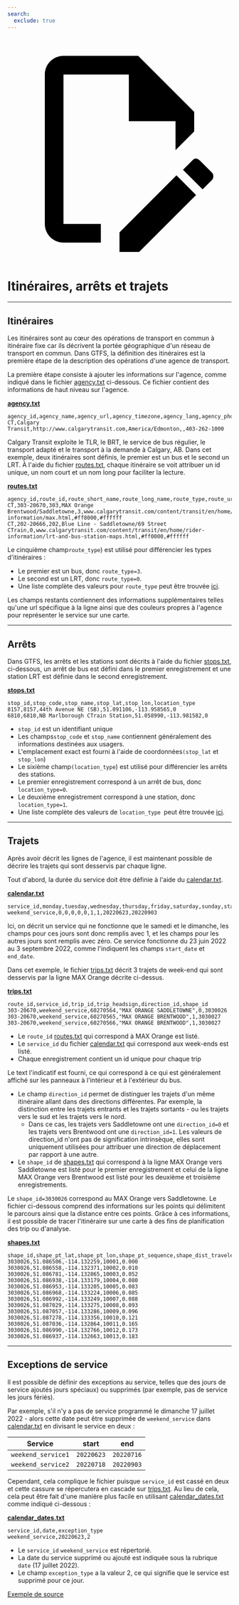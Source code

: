 ```yaml
---
search:
  exclude: true
---
```


<a class="pencil-link" href="https://github.com/MobilityData/gtfs.org/edit/main/docs/schedule/examples/routes-stops-trips.md" title="Edit this page" target="_blank">
    <svg class="pencil" xmlns="http://www.w3.org/2000/svg" viewBox="0 0 24 24"><path d="M10 20H6V4h7v5h5v3.1l2-2V8l-6-6H6c-1.1 0-2 .9-2 2v16c0 1.1.9 2 2 2h4v-2m10.2-7c.1 0 .3.1.4.2l1.3 1.3c.2.2.2.6 0 .8l-1 1-2.1-2.1 1-1c.1-.1.2-.2.4-.2m0 3.9L14.1 23H12v-2.1l6.1-6.1 2.1 2.1Z"></path></svg>
  </a>

# Itinéraires, arrêts et trajets

<hr/>

## Itinéraires

Les itinéraires sont au cœur des opérations de transport en commun à itinéraire fixe car ils décrivent la portée géographique d'un réseau de transport en commun. Dans GTFS, la définition des itinéraires est la première étape de la description des opérations d'une agence de transport.

La première étape consiste à ajouter les informations sur l'agence, comme indiqué dans le fichier [agency.txt](../../reference/#agencytxt) ci-dessous. Ce fichier contient des informations de haut niveau sur l'agence.

[**agency.txt**](../../reference/#agencytxt)

    agency_id,agency_name,agency_url,agency_timezone,agency_lang,agency_phone
    CT,Calgary Transit,http://www.calgarytransit.com,America/Edmonton,,403-262-1000

Calgary Transit exploite le TLR, le BRT, le service de bus régulier, le transport adapté et le transport à la demande à Calgary, AB. Dans cet exemple, deux itinéraires sont définis, le premier est un bus et le second un LRT. À l'aide du fichier [routes.txt](../../reference/#routestxt), chaque itinéraire se voit attribuer un id unique, un nom court et un nom long pour faciliter la lecture.

[**routes.txt**](../../reference/#routestxt)

    agency_id,route_id,route_short_name,route_long_name,route_type,route_url,route_color,route_text_color
    CT,303-20670,303,MAX Orange Brentwood/Saddletowne,3,www.calgarytransit.com/content/transit/en/home/rider-information/max.html,#ff8000,#ffffff
    CT,202-20666,202,Blue Line - Saddletowne/69 Street CTrain,0,www.calgarytransit.com/content/transit/en/home/rider-information/lrt-and-bus-station-maps.html,#ff0000,#ffffff

Le cinquième champ`route_type`) est utilisé pour différencier les types d'itinéraires :

- Le premier est un bus, donc `route_type=3`.
- Le second est un LRT, donc `route_type=0`.
- Une liste complète des valeurs pour `route_type` peut être trouvée [ici](../../reference/#routestxt).

Les champs restants contiennent des informations supplémentaires telles qu'une url spécifique à la ligne ainsi que des couleurs propres à l'agence pour représenter le service sur une carte.

<hr/>

## Arrêts

Dans GTFS, les arrêts et les stations sont décrits à l'aide du fichier [stops.txt](../../reference/#stopstxt), ci-dessous, un arrêt de bus est défini dans le premier enregistrement et une station LRT est définie dans le second enregistrement.

[**stops.txt**](../../reference/#stopstxt)

    stop_id,stop_code,stop_name,stop_lat,stop_lon,location_type
    8157,8157,44th Avenue NE (SB),51.091106,-113.958565,0
    6810,6810,NB Marlborough CTrain Station,51.058990,-113.981582,0

- `stop_id` est un identifiant unique
- Les champs`stop_code` et `stop_name` contiennent généralement des informations destinées aux usagers.
- L'emplacement exact est fourni à l'aide de coordonnées`(stop_lat` et `stop_lon`)
- Le sixième champ`(location_type`) est utilisé pour différencier les arrêts des stations.
- Le premier enregistrement correspond à un arrêt de bus, donc `location_type=0`.
- Le deuxième enregistrement correspond à une station, donc `location_type=1`.
- Une liste complète des valeurs de ` location_type  `peut être trouvée [ici](../../reference/stopstxt).

<hr/>

## Trajets

Après avoir décrit les lignes de l'agence, il est maintenant possible de décrire les trajets qui sont desservis par chaque ligne.

Tout d'abord, la durée du service doit être définie à l'aide du [calendar.txt](../../reference/#calendartxt).

[**calendar.txt**](../../reference/#calendartxt)

    service_id,monday,tuesday,wednesday,thursday,friday,saturday,sunday,start_date,end_date
    weekend_service,0,0,0,0,0,1,1,20220623,20220903

Ici, on décrit un service qui ne fonctionne que le samedi et le dimanche, les champs pour ces jours sont donc remplis avec 1, et les champs pour les autres jours sont remplis avec zéro. Ce service fonctionne du 23 juin 2022 au 3 septembre 2022, comme l'indiquent les champs `start_date` et `end_date`.

Dans cet exemple, le fichier [trips.txt](../../reference/#tripstxt) décrit 3 trajets de week-end qui sont desservis par la ligne MAX Orange décrite ci-dessus.

[**trips.txt**](../../reference/#tripstxt)

    route_id,service_id,trip_id,trip_headsign,direction_id,shape_id
    303-20670,weekend_service,60270564,"MAX ORANGE SADDLETOWNE",0,3030026
    303-20670,weekend_service,60270565,"MAX ORANGE BRENTWOOD",1,3030027
    303-20670,weekend_service,60270566,"MAX ORANGE BRENTWOOD",1,3030027

- Le `route_id` [routes.txt](../../reference/#routestxt) qui correspond à MAX Orange est listé.
- Le `service_id` du fichier [calendar.txt](../../reference/#calendartxt) qui correspond aux week-ends est listé.
- Chaque enregistrement contient un id unique pour chaque trip

Le text l'indicatif est fourni, ce qui correspond à ce qui est généralement affiché sur les panneaux à l'intérieur et à l'extérieur du bus.

- Le champ `direction_id` permet de distinguer les trajets d'un même itinéraire allant dans des directions différentes. Par exemple, la distinction entre les trajets entrants et les trajets sortants - ou les trajets vers le sud et les trajets vers le nord.
  - Dans ce cas, les trajets vers Saddletowne ont une `direction_id=0` et les trajets vers Brentwood ont une `direction_id=1`. Les valeurs de direction_id n'ont pas de signification intrinsèque, elles sont uniquement utilisées pour attribuer une direction de déplacement par rapport à une autre.
- Le `shape_id` de [shapes.txt](../../reference/#shapestxt) qui correspond à la ligne MAX Orange vers Saddletowne est listé pour le premier enregistrement et celui de la ligne MAX Orange vers Brentwood est listé pour les deuxième et troisième enregistrements.

Le `shape_id=3030026` correspond au MAX Orange vers Saddletowne. Le fichier ci-dessous comprend des informations sur les points qui délimitent le parcours ainsi que la distance entre ces points. Grâce à ces informations, il est possible de tracer l'itinéraire sur une carte à des fins de planification des trip ou d'analyse.

[**shapes.txt**](../../reference/#shapestxt)

    shape_id,shape_pt_lat,shape_pt_lon,shape_pt_sequence,shape_dist_traveled
    3030026,51.086506,-114.132259,10001,0.000
    3030026,51.086558,-114.132371,10002,0.010
    3030026,51.086781,-114.132865,10003,0.052
    3030026,51.086938,-114.133179,10004,0.080
    3030026,51.086953,-114.133205,10005,0.083
    3030026,51.086968,-114.133224,10006,0.085
    3030026,51.086992,-114.133249,10007,0.088
    3030026,51.087029,-114.133275,10008,0.093
    3030026,51.087057,-114.133286,10009,0.096
    3030026,51.087278,-114.133356,10010,0.121
    3030026,51.087036,-114.132864,10011,0.165
    3030026,51.086990,-114.132766,10012,0.173
    3030026,51.086937,-114.132663,10013,0.183

<hr/>

## Exceptions de service

Il est possible de définir des exceptions au service, telles que des jours de service ajoutés jours spéciaux) ou supprimés (par exemple, pas de service les jours fériés).

Par exemple, s'il n'y a pas de service programmé le dimanche 17 juillet 2022 - alors cette date peut être supprimée de `weekend_service` dans [calendar.txt](../../reference/#calendartxt) en divisant le service en deux :

| Service            | start      | end        |
| ------------------ | ---------- | ---------- |
| `weekend_service1` | `20220623` | `20220716` |
| `weekend_service2` | `20220718` | `20220903` |

Cependant, cela complique le fichier puisque `service_id` est cassé en deux et cette cassure se répercutera en cascade sur [trips.txt](../../reference/#tripstxt). Au lieu de cela, cela peut être fait d'une manière plus facile en utilisant [calendar_dates.txt](../../reference/#calendar_datestxt) comme indiqué ci-dessous :

[**calendar_dates.txt**](../../reference/#calendar_datestxt)

    service_id,date,exception_type
    weekend_service,20220623,2

- Le `service_id` `weekend_service` est répertorié.
- La date du service supprimé ou ajouté est indiquée sous la rubrique `date` (17 juillet 2022).
- Le champ `exception_type` a la valeur 2, ce qui signifie que le service est supprimé pour ce jour.

[Exemple de source](https://data.calgary.ca/download/npk7-z3bj/application%2Fzip)
